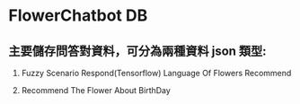 # FlowerChatbot DB
## 主要儲存問答對資料，可分為兩種資料 json 類型:
1. Fuzzy Scenario Respond(Tensorflow)
   Language Of Flowers Recommend
   
2. Recommend The Flower About BirthDay


